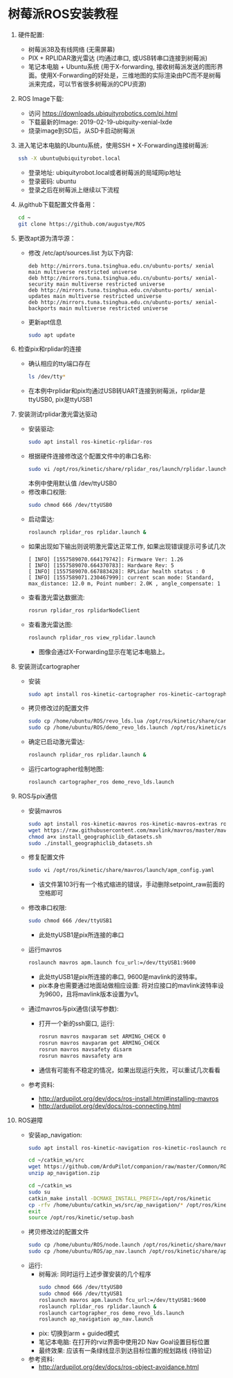 树莓派ROS安装教程
================

1. 硬件配置:
    - 树莓派3B及有线网络 (无需屏幕)
    - PIX + RPLIDAR激光雷达 (均通过串口, 或USB转串口连接到树莓派)
    - 笔记本电脑 + Ubuntu系统 (用于X-forwarding, 接收树莓派发送的图形界面。使用X-Forwarding的好处是，三维地图的实际渲染由PC而不是树莓派来完成，可以节省很多树莓派的CPU资源)

2. ROS Image下载:
    - 访问 https://downloads.ubiquityrobotics.com/pi.html 
    - 下载最新的Image: 2019-02-19-ubiquity-xenial-lxde
    - 烧录image到SD后，从SD卡启动树莓派

3. 进入笔记本电脑的Ubuntu系统，使用SSH + X-Forwarding连接树莓派:
    ```Bash
    ssh -X ubuntu@ubiquityrobot.local 
    ```
    - 登录地址: ubiquityrobot.local或者树莓派的局域网ip地址
    - 登录密码: ubuntu
    - 登录之后在树莓派上继续以下流程

4. 从github下载配置文件备用：
    ```Bash
    cd ~
    git clone https://github.com/augustye/ROS
    ```

5. 更改apt源为清华源：
    - 修改 /etc/apt/sources.list 为以下内容:
        ```
        deb http://mirrors.tuna.tsinghua.edu.cn/ubuntu-ports/ xenial main multiverse restricted universe
        deb http://mirrors.tuna.tsinghua.edu.cn/ubuntu-ports/ xenial-security main multiverse restricted universe
        deb http://mirrors.tuna.tsinghua.edu.cn/ubuntu-ports/ xenial-updates main multiverse restricted universe
        deb http://mirrors.tuna.tsinghua.edu.cn/ubuntu-ports/ xenial-backports main multiverse restricted universe
        ```
    - 更新apt信息
        ```Bash
        sudo apt update
        ``` 
6. 检查pix和rplidar的连接
    - 确认相应的tty端口存在
        ```Bash
        ls /dev/tty*
        ``` 
    - 在本例中rplidar和pix均通过USB转UART连接到树莓派，rplidar是ttyUSB0, pix是ttyUSB1

7. 安装测试rplidar激光雷达驱动
    - 安装驱动: 
        ```Bash
        sudo apt install ros-kinetic-rplidar-ros 
        ```
    - 根据硬件连接修改这个配置文件中的串口名称: 
        ```Bash
        sudo vi /opt/ros/kinetic/share/rplidar_ros/launch/rplidar.launch
        ```
       本例中使用默认值 /dev/ttyUSB0
    - 修改串口权限:
        ```Bash
        sudo chmod 666 /dev/ttyUSB0
        ```
    - 启动雷达: 
        ```Bash
        roslaunch rplidar_ros rplidar.launch &
        ```
    - 如果出现如下输出则说明激光雷达正常工作, 如果出现错误提示可多试几次
        ```
        [ INFO] [1557589070.664179742]: Firmware Ver: 1.26
        [ INFO] [1557589070.664370783]: Hardware Rev: 5
        [ INFO] [1557589070.667883428]: RPLidar health status : 0
        [ INFO] [1557589071.230467999]: current scan mode: Standard, max_distance: 12.0 m, Point number: 2.0K , angle_compensate: 1
        ```
    - 查看激光雷达数据流:
        ```Bash
        rosrun rplidar_ros rplidarNodeClient
        ```
    - 查看激光雷达图: 
        ```Bash
        roslaunch rplidar_ros view_rplidar.launch
        ```
        - 图像会通过X-Forwarding显示在笔记本电脑上。

8. 安装测试cartographer
    - 安装
        ```Bash
        sudo apt install ros-kinetic-cartographer ros-kinetic-cartographer-ros ros-kinetic-cartographer-ros-msgs ros-kinetic-cartographer-rviz
        ```
    - 拷贝修改过的配置文件
        ```Bash
        sudo cp /home/ubuntu/ROS/revo_lds.lua /opt/ros/kinetic/share/cartographer_ros/configuration_files/revo_lds.lua
        sudo cp /home/ubuntu/ROS/demo_revo_lds.launch /opt/ros/kinetic/share/cartographer_ros/launch/demo_revo_lds.launch
        ```
    - 确定已启动激光雷达: 
        ```Bash
        roslaunch rplidar_ros rplidar.launch &
        ```
    - 运行cartographer绘制地图: 
        ```Bash
        roslaunch cartographer_ros demo_revo_lds.launch
        ```
9. ROS与pix通信
    - 安装mavros
        ```Bash
        sudo apt install ros-kinetic-mavros ros-kinetic-mavros-extras ros-kinetic-rqt ros-kinetic-rqt-common-plugins ros-kinetic-rqt-robot-plugins python-future python-lxml
        wget https://raw.githubusercontent.com/mavlink/mavros/master/mavros/scripts/install_geographiclib_datasets.sh
        chmod a+x install_geographiclib_datasets.sh
        sudo ./install_geographiclib_datasets.sh
        ```
    - 修复配置文件
        ```Bash
        sudo vi /opt/ros/kinetic/share/mavros/launch/apm_config.yaml 
        ```
        - 该文件第103行有一个格式缩进的错误，手动删除setpoint_raw前面的空格即可
    - 修改串口权限:
        ```Bash
        sudo chmod 666 /dev/ttyUSB1
        ```
        - 此处ttyUSB1是pix所连接的串口
    - 运行mavros
        ```Bash
        roslaunch mavros apm.launch fcu_url:=/dev/ttyUSB1:9600
        ```
        - 此处ttyUSB1是pix所连接的串口, 9600是mavlink的波特率。
        - pix本身也需要通过地面站做相应设置: 将对应接口的mavlink波特率设为9600，且将mavlink版本设置为v1。
  
     - 通过mavros与pix通信(读写参数):
        - 打开一个新的ssh窗口, 运行:
            ```Bash
            rosrun mavros mavparam set ARMING_CHECK 0
            rosrun mavros mavparam get ARMING_CHECK
            rosrun mavros mavsafety disarm 
            rosrun mavros mavsafety arm        
            ```
        - 通信有可能有不稳定的情况，如果出现运行失败，可以重试几次看看
     - 参考资料:
        - http://ardupilot.org/dev/docs/ros-install.html#installing-mavros
        - http://ardupilot.org/dev/docs/ros-connecting.html
     
10. ROS避障  
    - 安装ap_navigation:
        ```Bash
        sudo apt install ros-kinetic-navigation ros-kinetic-roslaunch ros-kinetic-catkin

        cd ~/catkin_ws/src
        wget https://github.com/ArduPilot/companion/raw/master/Common/ROS/ap_navigation.zip
        unzip ap_navigation.zip

        cd ~/catkin_ws
        sudo su
        catkin_make install -DCMAKE_INSTALL_PREFIX=/opt/ros/kinetic
        cp -rfv /home/ubuntu/catkin_ws/src/ap_navigation/* /opt/ros/kinetic/share/ap_navigation/
        exit
        source /opt/ros/kinetic/setup.bash
        ```
    - 拷贝修改过的配置文件
        ```Bash
        sudo cp /home/ubuntu/ROS/node.launch /opt/ros/kinetic/share/mavros/launch/node.launch
        sudo cp /home/ubuntu/ROS/ap_nav.launch /opt/ros/kinetic/share/ap_navigation/launch/ap_nav.launch 
        ```
    - 运行: 
        - 树莓派: 同时运行上述步骤安装的几个程序
            ```Bash
            sudo chmod 666 /dev/ttyUSB0
            sudo chmod 666 /dev/ttyUSB1
            roslaunch mavros apm.launch fcu_url:=/dev/ttyUSB1:9600
            roslaunch rplidar_ros rplidar.launch &
            roslaunch cartographer_ros demo_revo_lds.launch
            roslaunch ap_navigation ap_nav.launch
            ```
        - pix: 切换到arm + guided模式
        - 笔记本电脑: 在打开的rviz界面中使用2D Nav Goal设置目标位置
        - 最终效果: 应该有一条绿线显示到达目标位置的规划路线 (待验证)
    - 参考资料: 
        - http://ardupilot.org/dev/docs/ros-object-avoidance.html
